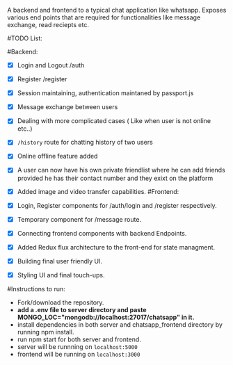 A backend and frontend to a typical chat application like whatsapp. Exposes various end points that are required for functionalities like message exchange, read reciepts etc.

#TODO List:

#Backend:

 - [x] Login and Logout /auth
 - [x] Register /register
 - [x] Session maintaining, authentication maintaned by passport.js
 - [x] Message exchange between users
 - [x] Dealing with more complicated cases ( Like when user is not online etc..)
 - [x] `/history` route for chatting history of two users
 - [x] Online offline feature added
 - [x] A user can now have his own private friendlist where he can add friends provided he has their contact number and they exixt on the platform
 - [x] Added image and video transfer capabilities.
#Frontend:

 - [x] Login, Register components for /auth/login and /register respectively.
 - [x] Temporary component for /message route.
 - [x] Connecting frontend components with backend Endpoints.
 - [x] Added Redux flux architecture to the front-end for state managment.
 - [x] Building final user friendly UI.
 - [x] Styling UI and final touch-ups.
 
#Instructions to run:
- Fork/download the repository.
- **add a .env file to server directory and paste MONGO_LOC="mongodb://localhost:27017/chatsapp" in it.**
- install dependencies in both server and chatsapp_frontend directory by running npm install.
- run npm start for both server and frontend.
- server will be runnning on `localhost:5000`
- frontend will be running on `localhost:3000`
